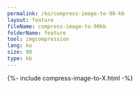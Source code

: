 ```yaml
---
permalink: /ko/compress-image-to-90-kb
layout: feature
fileName: compress-image-to-90kb
folderName: feature
tool: imgcompression
lang: ko
size: 90
type: kb
---
```


{%- include compress-image-to-X.html -%}
